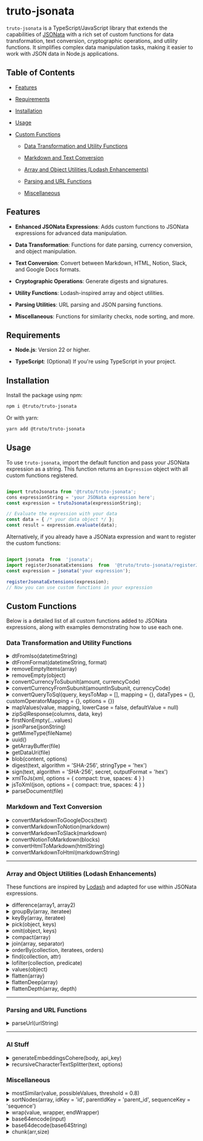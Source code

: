 
# truto-jsonata

`truto-jsonata` is a TypeScript/JavaScript library that extends the capabilities of [JSONata](https://www.npmjs.com/package/jsonata) with a rich set of custom functions for data transformation, text conversion, cryptographic operations, and utility functions. It simplifies complex data manipulation tasks, making it easier to work with JSON data in Node.js applications.
  
## Table of Contents

- [Features](#features)

- [Requirements](#requirements)

- [Installation](#installation)

- [Usage](#usage)

- [Custom Functions](#custom-functions)

  - [Data Transformation and Utility Functions](data-transformation-and-utility-functions)

  - [Markdown and Text Conversion](#markdown-and-text-conversion)

  - [Array and Object Utilities (Lodash Enhancements)](#array-and-object-utilities-lodash-enhancements)

  - [Parsing and URL Functions](#parsing-and-url-functions)

  - [Miscellaneous](#miscellaneous)

## Features

- **Enhanced JSONata Expressions**: Adds custom functions to JSONata expressions for advanced data manipulation.

- **Data Transformation**: Functions for date parsing, currency conversion, and object manipulation.

- **Text Conversion**: Convert between Markdown, HTML, Notion, Slack, and Google Docs formats.

- **Cryptographic Operations**: Generate digests and signatures.

- **Utility Functions**: Lodash-inspired array and object utilities.

- **Parsing Utilities**: URL parsing and JSON parsing functions.

- **Miscellaneous**: Functions for similarity checks, node sorting, and more.

## Requirements

- **Node.js**: Version 22 or higher.

- **TypeScript**: (Optional) If you're using TypeScript in your project.

## Installation

Install the package using npm:

```bash
npm i @truto/truto-jsonata
```

Or with yarn:

```bash
yarn add @truto/truto-jsonata
```

## Usage

To use `truto-jsonata`, import the default function and pass your JSONata expression as a string. This function returns an `Expression` object with all custom functions registered.

```javascript

import trutoJsonata from '@truto/truto-jsonata';
cons expressionString = 'your JSONata expression here';
const expression = trutoJsonata(expressionString);

// Evaluate the expression with your data
const data = { /* your data object */ };
const result = expression.evaluate(data);
```

Alternatively, if you already have a JSONata expression and want to register the custom functions:

```javascript

import jsonata  from  'jsonata';
import registerJsonataExtensions  from  '@truto/truto-jsonata/registerJsonataExtensions';
const expression = jsonata('your expression');

registerJsonataExtensions(expression);
// Now you can use custom functions in your expression
```

## Custom Functions

Below is a detailed list of all custom functions added to JSONata expressions, along with examples demonstrating how to use each one.

### Data Transformation and Utility Functions

<details>
<summary>  dtFromIso(datetimeString)</summary>

Converts an ISO date-time string to a [Luxon DateTime](https://moment.github.io/luxon/api-docs/index.html#datetime) object.

**Example:**

```javascript
import trutoJsonata from '@truto/truto-jsonata'

const expression = trutoJsonata("$dtFromIso('2024-11-05T12:00:00Z')");
expression.evaluate({}).then(result => { console.log(result)});
// Output: DateTime { ts: 2024-11-05T12:00:00.000+00:00, zone: UTC, locale: en-US }
```

</details>

<details>
<summary> dtFromFormat(datetimeString, format)</summary>

Parses a date-time string according to the specified format and returns a [Luxon DateTime](https://moment.github.io/luxon/api-docs/index.html#datetime) object.

**Example:**

```javascript
import trutoJsonata from '@truto/truto-jsonata'

const expression = trutoJsonata("$dtFromFormat('01-11-2022 12:00', 'dd-MM-yyyy HH:mm')");
expression.evaluate({}).then(result => { console.log(result });
// Output: DateTime { ts: 2022-11-01T12:00:00.000+00:00, zone: UTC, locale: en-US }
```

</details>

<details>
<summary> removeEmptyItems(array)</summary>

Filters out empty objects from an array.

**Example:**

```javascript
import trutoJsonata from '@truto/truto-jsonata';

const data = [{}, { a: 1 }, []];
const expression = trutoJsonata("$removeEmptyItems(data)");
expression.evaluate({ data }).then(result => { console.log(result); });
//Output: [ { a: 1 } ]
```

</details>

<details>
<summary> removeEmpty(object)</summary>

Removes all properties with empty values (`null`, `undefined`, empty string, empty array) from an object.

**Example:**

```javascript
import trutoJsonata from '@truto/truto-jsonata';

const data =   ["1", "2", "3", ""];
const blankData = []
let expression = trutoJsonata("$removeEmpty(data)");
expression.evaluate({ data }).then(result => { console.log(result); });

//another example
expression = trutoJsonata("$removeEmpty(blankData)");
expression.evaluate({ blankData }).then(result => { console.log(result); });
/* Output: 
[ "1", "2", "3", "" ]
undefined 
*/
```

</details>

<details>
<summary>convertCurrencyToSubunit(amount, currencyCode)</summary>

Converts a currency amount to its smallest subunit (e.g., dollars to cents).

**Example:**

```javascript
import trutoJsonata from '@truto/truto-jsonata';

const expression = trutoJsonata("$convertCurrencyToSubunit(5.50, 'USD')");
expression.evaluate({}).then(result => { console.log(result); });
// Output: 550
```

</details>

<details>
<summary>convertCurrencyFromSubunit(amountInSubunit, currencyCode)</summary>

Converts an amount in subunits back to the main currency unit.

**Example:**

```javascript
import trutoJsonata from '@truto/truto-jsonata';

const expression = trutoJsonata("$convertCurrencyFromSubunit(550, 'USD')");
expression.evaluate({}).then(result => { console.log(result); });
// Output: 5.50
```

</details>

<details>
<summary>convertQueryToSql(query, keysToMap = [], mapping = {}, dataTypes = {}, customOperatorMapping = {}, options = {})</summary>


Converts a query object into an SQL query string.

**Parameters**:

- **`query`**  
  The query object to be converted into SQL.  

- **`keysToMap`** _(Optional)_  
  A list of keys that should be processed in the SQL conversion.  
- **`mapping`** _(Optional)_  
  An object to map the original keys to SQL-compatible keys.  
- **`dataTypes`** _(Optional)_  
  An object that specifies the data type for each field in the query.  

  Supported Data Types:

  - `string`
  - `double_quote_string`
  - `number`
  - `boolean`
  - `dotnetdate`

- **`customOperatorMapping`** _(Optional)_  
  An object to provide a custom mapping for operators (e.g., replacing `eq` with `=`).  

- **`options`** _(Optional)_  
  An object providing additional options for the conversion.  

   Supported Options:

    - **`useOrForIn`** _(Boolean)_: Use `OR` instead of `IN` for array comparisons.  
      default: `false`
    - **`conjunction`** _(String)_: Logical conjunction for combining conditions (`'AND'` or `'OR'`).  
      default: `'AND'`
    - **`useDoubleQuotes`** _(Boolean)_: Use double quotes for string values.  
      default: `false`
    - **`noSpaceBetweenOperator`** _(Boolean)_: No space between operators and values.  
      default: `false`
    - **`noQuotes`** _(Boolean)_: Do not use quotes around string values.  
      default: `false`
    - **`noQuotesForDate`** _(Boolean)_: No quotes for date values.  
      default: `false`
    - **`groupComparisonInBrackets`** _(Boolean)_: Group comparisons in brackets.  
      default: `false`
    - **`escapeSingleQuotes`** _(Boolean)_: Escape single quotes within string values.  
      default: `false`

  ***Supported Operators***:

  - **`eq`**: Equals (`=`)  
  - **`ne`**: Not Equals (`<>`)  
  - **`gt`**: Greater Than (`>`)  
  - **`gte`**: Greater Than or Equal (`>=`)  
  - **`lt`**: Less Than (`<`)  
  - **`lte`**: Less Than or Equal (`<=`)  
  - **`in`**: In List (`IN`)  
  - **`nin`**: Not In List (`NOT IN`)  
  - **`like`**: Like (`LIKE`)  

**Example:**

```javascript
import trutoJsonata from '@truto/truto-jsonata';

// Example 1: Basic usage with common operators
const data1 = {
  name: { eq: 'John' },
  age: { gte: '30' },
};

const expression1 = trutoJsonata("$convertQueryToSql(data)");
expression1.evaluate({ data: data1 }).then(result => {
  console.log(result);
  // Output: name = 'John' AND age >= 30 
});

// Example 2: Using 'like' operator
const data2 = {
    name: { like: 'John' },
};

const expression2 = trutoJsonata("$convertQueryToSql(data)");
expression2.evaluate({ data: data2 }).then(result => {
  console.log(result);
  // Output: (name = 'John' OR name = 'Jane')
});

// Example 3: Using 'lt' and 'lte' operators
const data3 = {
  price: { lt: 100 },
  discount: { lte: 20 },
};

const expression3 = trutoJsonata("$convertQueryToSql(data)");
expression3.evaluate({ data: data3 }).then(result => {
  console.log(result);
  // Output: price < 100 AND discount <= 20
});

// Example 4: Using 'gt' and 'gte' operators
const data4 = {
  rating: { gt: 4 },
  reviews: { gte: 100 },
};

const expression4 = trutoJsonata("$convertQueryToSql(data)");
expression4.evaluate({ data: data4 }).then(result => {
  console.log(result);
  // Output: rating > 4 AND reviews >= 100
});

// Example 5: Using 'ne' (not equal) operator
const data5 = {
  status: { ne: 'inactive' },
};

const expression5 = trutoJsonata("$convertQueryToSql(data)");
expression5.evaluate({ data: data5 }).then(result => {
  console.log(result);
  // Output: status <> inactive
});

// Example 6: Using 'nin' (not in) operator
const data6 = {
  category: { nin: ['Electronics', 'Furniture'] },
};

const expression6 = trutoJsonata("$convertQueryToSql(data)");
expression6.evaluate({ data: data6 }).then(result => {
  console.log(result);
  // Output: category NOT IN ('Electronics','Furniture')
});

// Example 7: Using 'startswith', 'endswith', and 'contains' operators
const data = {
  title: { in: ['Intro to Programming', 'Intro to JavaScript'] },
  author: { eq: 'Smith' },
};

const expression = trutoJsonata("$convertQueryToSql(data)");
expression.evaluate({ data }).then(result => {
  console.log(result);
  // Output: title IN ('Intro to Programming','Intro to JavaScript') AND author = 'Smith'
});


// Example 8: Using custom operator mapping
const customOperatorMapping = {
  eq: '=',
  ne: '<>',
  lt: '<',
  lte: '<=',
  gt: '>',
  gte: '>=',
  in: 'IN',
  nin: 'NOT IN',
  startswith: 'LIKE',
  endswith: 'LIKE',
  contains: 'LIKE',
};

const data8 = {
  status: { ne: 'inactive' },
};

const expression8 = trutoJsonata("$convertQueryToSql(data, [], {}, {}, customOperatorMapping)");
expression8.evaluate({ data: data8, customOperatorMapping }).then(result => {
  console.log(result);
  // Output: status <> 'inactive'
});

// Example 9: Using data types
const dataTypes = {
  created_at: 'string',
};

const data9 = {
  created_at: { eq: '2021-01-01' },
};

const expression9 = trutoJsonata("$convertQueryToSql(data, [], {}, {}, dataTypes)");
expression9.evaluate({ data: data9, dataTypes }).then(result => {
  console.log(result);
  // Output: created_at = '2021-01-01'
});

// Example 10: Using mapping for keys
const mapping = {
  firstName: 'first_name',
  lastName: 'last_name',
};

const data10 = {
  firstName: { eq: 'John' },
  lastName: { eq: 'Doe' },
};

const expression10 = trutoJsonata("$convertQueryToSql(data, [], mapping, {}, {}, {})");
expression10.evaluate({ data: data10, mapping }).then(result => {
  console.log(result);
  // Output: first_name = 'John' AND last_name = 'Doe'
});

// Example 11: Using options (e.g., conjunction, groupComparisonInBrackets)
const options = {
  conjunction: 'OR',
  groupComparisonInBrackets: true,
};

const data11 = {
  name: { eq: 'Alice' },
  city: { eq: 'Wonderland' },
};

const expression11 = trutoJsonata("$convertQueryToSql(data, [], {}, {}, {}, options)");
expression11.evaluate({ data: data11, options }).then(result => {
  console.log(result);
  // Output: (name = 'Alice' OR city = 'Wonderland')
});

// Example 12: Using 'useOrForIn' option
const options12 = {
  useOrForIn: true,
};

const data12 = {
  id: { in: [1, 2, 3] },
};

const expression12 = trutoJsonata("$convertQueryToSql(data, [], {}, {}, {}, options)");
expression12.evaluate({ data: data12, options: options12 }).then(result => {
  console.log(result);
  // Output: (id = 1 OR id = 2 OR id = 3)
});

// Example 13: Handling 'noQuotes' and 'useDoubleQuotes' options
const options13 = {
  noQuotes: true,
  useDoubleQuotes: true,
};

const data13 = {
  category: { eq: 'Books' },
};

const expression13 = trutoJsonata("$convertQueryToSql(data, [], {}, {}, {}, options)");
expression13.evaluate({ data: data13, options: options13 }).then(result => {
  console.log(result);
  // Output: category = Books
});

// Example 14: Escaping single quotes in values
const options14 = {
  escapeSingleQuotes: true,
};

const data14 = {
  name: { eq: "O'Reilly" },
};

const expression14 = trutoJsonata("$convertQueryToSql(data, [], {}, {}, {}, options)");
expression14.evaluate({ data: data14, options: options14 }).then(result => {
  console.log(result);
  // Output: name = 'O''Reilly'
});

// Example 15: Using 'noSpaceBetweenOperator' option
const options15 = {
    noSpaceBetweenOperator: true,
  };
  
  const data15 = {
    price: { gt: '100' },
  };
  
  const expression15 = trutoJsonata("$convertQueryToSql(data, [], {}, {}, {}, options)");
  expression15.evaluate({ data: data15, options: options15 }).then(result => {
    console.log(result);
    // Output: price>100
  });
  
  // Example 16: Using 'groupComparisonInBrackets' with 'AND' conjunction
  const options16 = {
    groupComparisonInBrackets: true,
    conjunction: 'AND'
  };
  
  const data16 = {
    category: { eq: 'Books' },
    availability: { eq: 'In Stock' },
  };
  
  const expression16 = trutoJsonata("$convertQueryToSql(data, [], {}, {}, {}, options)");
  expression16.evaluate({ data: data16, options: options16 }).then(result => {
    console.log(result);
    // Output: (category = 'Books' AND availability = 'In Stock')
  });
  
  // Example 17: Using 'noQuotesForDate' with a date value
  const options17 = {
    noQuotesForDate: true,
  };
  
  const data17 = {
    created_at: { eq: '2021-12-31' },
  };
  
  const dataTypes17 = {
    created_at: 'date|yyyy-MM-dd'
  };
  
  const expression17 = trutoJsonata("$convertQueryToSql(data, [], {}, dataTypes, {}, options)");
  expression17.evaluate({ data: data17, dataTypes: dataTypes17, options: options17 }).then(result => {
    console.log(result);
    // Output: created_at = 2021-12-31
  });
  
  // Example 18: Using 'useDoubleQuotes' and 'groupComparisonInBrackets' options
  const options18 = {
    useDoubleQuotes: true,
    groupComparisonInBrackets: true,
  };
  
  const data18 = {
    product: { eq: 'Laptop' },
    brand: { eq: 'Dell' },
  };
  
  const expression18 = trutoJsonata("$convertQueryToSql(data, [], {}, {}, {}, options)");
  expression18.evaluate({ data: data18, options: options18 }).then(result => {
    console.log(result);
    // Output: (product = "Laptop" AND brand = "Dell")
  });
  
  // Example 19: Using a custom conjunction ('NOR')
  const options19 = {
    conjunction: 'NOR',
  };
  
  const data19 = {
    available: { eq: 'No' },
    sold: { eq: 'Yes' },
  };
  
  const expression19 = trutoJsonata("$convertQueryToSql(data, [], {}, {}, {}, options)");
  expression19.evaluate({ data: data19, options: options19 }).then(result => {
    console.log(result);
    // Output: available = 'No' NOR sold = 'Yes'
  });
  
  // Example 20: Using 'dotnetdate' data type with 'groupComparisonInBrackets'
  const data20 = {
    modified_at: { eq: '2023-01-01T00:00:00Z' },
  };
  
  const dataTypes20 = {
    modified_at: 'dotnetdate'
  };
  
  const options20 = {
    groupComparisonInBrackets: true,
  };
  
  const expression20 = trutoJsonata("$convertQueryToSql(data, [], {}, dataTypes, {}, options)");
  expression20.evaluate({ data: data20, dataTypes: dataTypes20, options: options20 }).then(result => {
    console.log(result);
    // Output: (modified_at = DateTime(2023,01,01))
  });
  
  // Example 21: Using 'noQuotes' option for numeric comparison
  const options21 = {
    noQuotes: true,
  };
  
  const data21 = {
    rating: { gt: '4.5' },
  };
  
  const expression21 = trutoJsonata("$convertQueryToSql(data, [], {}, {}, {}, options)");
  expression21.evaluate({ data: data21, options: options21 }).then(result => {
    console.log(result);
    // Output: rating > 4.5
  });
  
  // Example 22: Combining 'useOrForIn' with custom conjunction
  const options22 = {
    useOrForIn: true,
    conjunction: 'OR',
  };
  
  const data22 = {
    productId: { in: [101, 102, 103] },
  };
  
  const expression22 = trutoJsonata("$convertQueryToSql(data, [], {}, {}, {}, options)");
  expression22.evaluate({ data: data22, options: options22 }).then(result => {
    console.log(result);
    // Output: (productId = 101 OR productId = 102 OR productId = 103)
  });
  
  // Example 23: Using 'escapeSingleQuotes' with a string that contains a single quote
  const options23 = {
    escapeSingleQuotes: true,
  };
  
  const data23 = {
    publisher: { eq: "McGraw-Hill's" },
  };
  
  const expression23 = trutoJsonata("$convertQueryToSql(data, [], {}, {}, {}, options)");
  expression23.evaluate({ data: data23, options: options23 }).then(result => {
    console.log(result);
    // Output: publisher = 'McGraw-Hill\'s'
  });
  
  // Example 24: 'noSpaceBetweenOperator' with 'gt' operator
  const options24 = {
    noSpaceBetweenOperator: true,
  };
  
  const data24 = {
    inventory: { gt: '50' },
  };
  
  const expression25 = trutoJsonata("$convertQueryToSql(data, [], {}, {}, {}, options)");
  expression25.evaluate({ data: data24, options: options24 }).then(result => {
    console.log(result);
    // Output: inventory>50
  });
  
  // Example 25: Using 'noQuotesForDate' and escaping single quotes in the same data
  const options25 = {
    noQuotesForDate: true,
    escapeSingleQuotes: true,
  };
  
  const data25 = {
    releaseDate: { eq: '2023-03-15' },
    author: { eq: "J.K. O'Rourke" },
  };
  
  const dataTypes25 = {
    releaseDate: 'date|yyyy-MM-dd'
  };
  
  const expression25 = trutoJsonata("$convertQueryToSql(data, [], {}, dataTypes, {}, options)");
  expression25.evaluate({ data: data25, dataTypes: dataTypes25, options: options25 }).then(result => {
    console.log(result);
    // Output: releaseDate = 2023-03-15 AND author = 'J.K. O\'Rourke'
  });
```

</details>

<details>
<summary>mapValues(value, mapping, lowerCase = false, defaultValue = null)</summary>

Transforms a value (object, array, string, or number) based on a provided mapping. The function applies mappings recursively and can handle case insensitivity or default values if the mapping doesn’t exist.

**Example:**

```javascript
import trutoJsonata from '@truto/truto-jsonata';

// Example 1: Basic mapping with default options
const roleKey = "1";
const roleMapping = {
  "1": "owner",
  "2": "admin",
  "3": "member",
  "4": "guest"
};

// Create a JSONata expression using the $mapValues function
const roleExpression = trutoJsonata("$mapValues(roleKey, roleMapping)");

roleExpression.evaluate({ roleKey, roleMapping }).then(result => {
  console.log(result); // Output: "owner"
});

// Example 2: Using defaultValue
const roleKey2 = null;

// Create a JSONata expression with defaultValue set to 'Unknown'
const roleExpression2 = trutoJsonata("$mapValues(roleKey2, roleMapping, false, 'Unknown')");

roleExpression2.evaluate({ roleKey: roleKey2, roleMapping }).then(result => {
  console.log(result); // Output: "Unknown"
});

// Example 3: Case-insensitive mapping (lowerCase = false)
const caseInsensitiveKey = "admin";
const caseInsensitiveMapping = {
  "OWNER": "Owner",
  "ADMIN": "Administrator",
  "GUEST": "Guest"
};

// lowerCase set to false (default)
const caseInsensitiveExpression = trutoJsonata("$mapValues(caseInsensitiveKey, caseInsensitiveMapping, false)");

caseInsensitiveExpression.evaluate({ caseInsensitiveKey, caseInsensitiveMapping }).then(result => {
  console.log(result); 
  // Output: "Administrator"
  // Keys are coverted to lowerCase and matched here
});

// Example 4: Array input
const roleKeysArray = ["1", "3", "5"];

// Create a JSONata expression to map an array of role keys
const roleExpression3 = trutoJsonata("$mapValues(roleKeysArray, roleMapping)");

roleExpression3.evaluate({ roleKeysArray, roleMapping }).then(result => {
  console.log(result); // Output: ["owner", "member", "5"]
});

// Example 5: Object input with nested keys (refer roleMapping above)
const userRoles = {
  user1: "1",
  user2: "2",
  user3: "5"
};

// Create a JSONata expression to map values within an object
const roleExpression4 = trutoJsonata("$mapValues(userRoles, roleMapping)");

roleExpression4.evaluate({ userRoles, roleMapping }).then(result => {
  console.log(result); // Output: { user1: "owner", user2: "admin", user3: "5" }
});

// Example 6: Using mapValues on mixed type arrays
const mixedArray = ["1", "Admin", 500, null, undefined];

const mappingForMixedArray = {
  "1": "Owner",
  "Admin": "Administrator",
  "500": "Server Error"
};

const mixedArrayExpression = trutoJsonata("$mapValues(mixedArray, mappingForMixedArray)");

mixedArrayExpression.evaluate({ mixedArray, mappingForMixedArray }).then(result => {
  console.log(result); // Output: ["Owner", "Administrator", "Server Error", null, undefined]
});

```

</details>

<details>
<summary>zipSqlResponse(columns, data, key)</summary>

Converts an SQL response (typically with column metadata and row data) into an array of objects, where each object represents a row with column names as keys.

**Example:**

```javascript
import trutoJsonata from '@truto/truto-jsonata';

const columns = [
  { name: 'id' },
  { name: 'name' },
  { name: 'age' }
];
const data = [
  [1, 'Alice', 30],
  [2, 'Bob', 25],
  [3, 'Charlie', 35]
];
const key = 'name';
const expression = trutoJsonata("$zipSqlResponse(columns, data, key)");
expression.evaluate({ columns, data, key }).then(result => { console.log(result); });
/*
Output:
[
  { id: 1, name: 'Alice', age: 30 },
  { id: 2, name: 'Bob', age: 25 },
  { id: 3, name: 'Charlie', age: 35 }
]
*/
```

</details>

<details>
<summary> firstNonEmpty(...values)</summary>

Returns the first argument that is not `null` or `undefined.

**Example:**

```javascript
import trutoJsonata from '@truto/truto-jsonata';

const expression = trutoJsonata("$firstNonEmpty( null, ['3'], undefined)");
expression.evaluate({}).then(result => { console.log(result); });
// Output: [ "3" ]
```

</details>

<details>
<summary> jsonParse(jsonString)</summary>

Parses a JSON string into an object.

**Example:**

```javascript
import trutoJsonata from '@truto/truto-jsonata';

const expression = trutoJsonata("$jsonParse('{\"name\":\"Alice\"}')");
expression.evaluate({}).then(result => { console.log(result); });
// Output: { name: 'Alice' }
```

</details>

<details>
<summary> getMimeType(fileName)</summary>

Returns the MIME type based on the file extension.

**Example:**

```javascript
import trutoJsonata from '@truto/truto-jsonata';

const expression = trutoJsonata("$getMimeType('html')");
expression.evaluate({}).then(result => { console.log(result); });
// Output: 'text/html'
```

</details>

<details>
<summary>uuid()</summary>

Generates a new UUID (version 4).

**Example:**

```javascript
import trutoJsonata from '@truto/truto-jsonata';

const expression = trutoJsonata("$uuid()");
expression.evaluate({ }).then(result => { console.log(result); });
// Output: A UUID string
```

</details>

<details>
<summary>getArrayBuffer(file)</summary>

Converts a `Blob` file to an `ArrayBuffer`. If no file is provided, the function returns `undefined`.

**Example:**

```javascript
import trutoJsonata from '@truto/truto-jsonata';

const file = new Blob(['Hello, World!'], { type: 'text/plain' });
const expression = trutoJsonata("$getArrayBuffer(file)");
expression.evaluate({ file}).then(result => { console.log(result); });
// Output: ArrayBuffer(13) [ 72, 101, 108, 108, 111, 44, 32, 87, 111, 114, 108, 100, 33 ]
```

</details>

<details>
<summary>getDataUri(file)</summary>

Converts a `Blob` or `Buffer` or `Readable Stream` to a data URI.

**Example:**

```javascript
import trutoJsonata from '@truto/truto-jsonata';
const file = new Blob(['Hello, World!'], { type: 'text/plain' });
const expression = trutoJsonata("getDataUri(file)");
expression.evaluate({ file}).then(result => { console.log(result); });
// Output: 'data:text/plain;base64,SGVsbG8sIFdvcmxkIQ=='
```

</details>

<details>
<summary>blob(content, options)</summary>

Creates a `Blob` object from content with the specified MIME type.

**Example:**

```javascript
import trutoJsonata from '@truto/truto-jsonata';

const content = ['Hello, World!'];
const options = { type: 'text/plain' };
const expression = trutoJsonata("$blob(content, options)");
console.log(expression.evaluate({ content, options }));
/* Output: 
Blob (13 bytes) {
  type: "text/plain;charset=utf-8"
}
*/
```

</details>

<details>
<summary>digest(text, algorithm = 'SHA-256', stringType = 'hex')</summary>

Generates a cryptographic hash of the input text using a specified hashing algorithm and output format.

**Example:**

```javascript
import trutoJsonata from '@truto/truto-jsonata';

// Example 1: Default Usage (SHA-256, Hex Output)
const text1 = 'Hello, World!';
const algorithm1 = 'SHA-256';
const stringType1 = 'hex';

const expression1 = trutoJsonata("$digest(text, algorithm, stringType)");
expression1.evaluate({ text: text1, algorithm: algorithm1, stringType: stringType1 }).then(result => {
  console.log(result);
  // Output: "a591a6d40bf420404a011733cfb7b190d62c65bf0bcda32b53ee6b9c6fbc9c39"
});

// Example 2: SHA-512 Algorithm, Hex Output
const text2 = 'The quick brown fox jumps over the lazy dog';
const algorithm2 = 'SHA-512';
const stringType2 = 'hex';

const expression2 = trutoJsonata("$digest(text, algorithm, stringType)");
expression2.evaluate({ text: text2, algorithm: algorithm2, stringType: stringType2 }).then(result => {
  console.log(result);
  // Output: "07e547d9586f6a73f73fbac0435ed76951218fb7d0c8d788a309d785436bbb64..."
});

// Example 3: SHA-256 Algorithm, Base64 Output
const text3 = 'Data security is key';
const algorithm3 = 'SHA-256';
const stringType3 = 'base64';

const expression3 = trutoJsonata("$digest(text, algorithm, stringType)");
expression3.evaluate({ text: text3, algorithm: algorithm3, stringType: stringType3 }).then(result => {
  console.log(result);
  // Output: "Xh3mV+fAAG7ScGPjo4PElmR3obnFzGrxnbwGpEE4lI4="

});

```

</details>

<details>
<summary>sign(text, algorithm = 'SHA-256', secret, outputFormat = 'hex')</summary>

Generates a cryptographic HMAC signature of the input text using a specified hash algorithm and secret key.

**Example:**

```javascript
import trutoJsonata from '@truto/truto-jsonata';

// Example 1: Default Configuration (SHA-256, Hex Output)
const text1 = 'Hello, World!';
const algorithm1 = 'SHA-256';
const secret1 = 'mySecretKey';
const outputFormat1 = 'hex';

const expression1 = trutoJsonata("$sign(text, algorithm, secret, outputFormat)");
expression1.evaluate({ text: text1, algorithm: algorithm1, secret: secret1, outputFormat: outputFormat1 }).then(result => {
  console.log(result);
  // Output: "7a60d197fc6a4e91ab6f09f17d74e5a62d3a57ef6c4dc028ef2b8f38a328d2b9"
});

// Example 2: SHA-512 Algorithm, Hex Output
const text2 = 'The quick brown fox jumps over the lazy dog';
const algorithm2 = 'SHA-512';
const secret2 = 'anotherSecretKey';
const outputFormat2 = 'hex';

const expression2 = trutoJsonata("$sign(text, algorithm, secret, outputFormat)");
expression2.evaluate({ text: text2, algorithm: algorithm2, secret: secret2, outputFormat: outputFormat2 }).then(result => {
  console.log(result);  
  /*
  Output:"b9b229b20c8c1088f0d89e2324a8c8cc8e5fd1ec80d1783b00320df3e7a9b660f2d86b2f06089ee1a6b5ef35ee0d4d38de836fe4b46e4f35c9eea66c92ab3c0f"
  */
});
```

</details>

<details>
<summary>xmlToJs(xml, options = { compact: true, spaces: 4 } )</summary>

Converts an XML string into a JavaScript object.

**Example:**

```javascript
import trutoJsonata from '@truto/truto-jsonata';

// Example 1: Default Configuration (Compact Format, Indentation = 4 Spaces)
const xmlData1 = `
  <note>
    <to>User</to>
    <message>Hello, World!</message>
  </note>
`;
const expression1 = trutoJsonata("$xmlToJs(xmlData)");
expression1.evaluate({ xmlData: xmlData1 }).then(result => {
  console.log(result);
  /*
  Output:
  {
    note: {
      to: {
        _text: "User"
      },
      message: {
        _text: "Hello, World!"
      }
    }
  }
  */
});

// Example 2: Non-Compact Format with no spaces specified
const xmlData2 = `
  <library>
    <book>
      <title>1984</title>
      <author>George Orwell</author>
    </book>
    <book>
      <title>Brave New World</title>
      <author>Aldous Huxley</author>
    </book>
  </library>
`;

const options2 = { compact: false };
const expression2 = trutoJsonata("$xmlToJs(xmlData, options)");
expression2.evaluate({ xmlData: xmlData2, options: options2 }).then(result => {
  console.log(result);
  /*
  Output:
  {
    elements: [
      {
        type: "element",
        name: "library",
        elements: [
          {
            type: "element",
            name: "book",
            elements: [
              { type: "element", name: "title", elements: [{ type: "text", text: "1984" }] },
              { type: "element", name: "author", elements: [{ type: "text", text: "George Orwell" }] }
            ]
          },
          {
            type: "element",
            name: "book",
            elements: [
              { type: "element", name: "title", elements: [{ type: "text", text: "Brave New World" }] },
              { type: "element", name: "author", elements: [{ type: "text", text: "Aldous Huxley" }] }
            ]
          }
        ]
      }
    ]
  }
  */
});

// Example 3: Compact Format with Custom Indentation (spaces = 2)
const xmlData3 = `
  <users>
    <user>
      <name>Alice</name>
      <age>30</age>
    </user>
    <user>
      <name>Bob</name>
      <age>25</age>
    </user>
  </users>
`;

const options3 = { compact: true, spaces: 2 };
const expression3 = trutoJsonata("$xmlToJs(xmlData, options)");
expression3.evaluate({ xmlData: xmlData3, options: options3 }).then(result => {
  console.log(result);
  /*
  Output:
  {
    users: {
      user: [
        {
          name: {
            _text: "Alice"
          },
          age: {
            _text: "30"
          }
        },
        {
          name: {
            _text: "Bob"
          },
          age: {
            _text: "25"
          }
        }
      ]
    }
  }
  */
});
```

</details>

<details>
<summary>jsToXml(json, options = { compact: true, spaces: 4 } )</summary>

Converts a JavaScript object into an XML string.

**Example:**

```javascript
import trutoJsonata from '@truto/truto-jsonata';

// Example 1: Default Configuration (Compact Format, Indentation = 4 Spaces)
const jsonData1 = {
  note: {
    to: { _text: "User" },
    message: { _text: "Hello, World!" }
  }
};

const expression1 = trutoJsonata("$jsToXml(jsonData)");
expression1.evaluate({ jsonData: jsonData1 }).then(result => {
  console.log(result);
  /*
  Output:
  <note>
      <to>User</to>
      <message>Hello, World!</message>
  </note>
  */
});

// Example 2: Non-Compact with no spaces specified
const jsonData2 = {
  elements: [
    {
      type: "element",
      name: "library",
      elements: [
        {
          type: "element",
          name: "book",
          elements: [
            { type: "element", name: "title", elements: [{ type: "text", text: "1984" }] },
            { type: "element", name: "author", elements: [{ type: "text", text: "George Orwell" }] }
          ]
        },
        {
          type: "element",
          name: "book",
          elements: [
            { type: "element", name: "title", elements: [{ type: "text", text: "Brave New World" }] },
            { type: "element", name: "author", elements: [{ type: "text", text: "Aldous Huxley" }] }
          ]
        }
      ]
    }
  ]
};

const options2 = { compact: false };
const expression2 = trutoJsonata("$jsToXml(jsonData, options)");
expression2.evaluate({ jsonData: jsonData2, options: options2 }).then(result => {
  console.log(result);
  /*
  Output:
  <library><book><title>1984</title><author>George Orwell</author></book><book><title>Brave New World</title><author>Aldous Huxley</author></book></library>
  */
});

// Example 3: Non-Compact with Custom Indentation (4 Spaces)
const jsonData3 = {
  elements: [
    {
      type: "element",
      name: "catalog",
      elements: [
        {
          type: "element",
          name: "product",
          elements: [
            { type: "element", name: "name", elements: [{ type: "text", text: "Laptop" }] },
            { type: "element", name: "price", elements: [{ type: "text", text: "$1200" }] }
          ]
        },
        {
          type: "element",
          name: "product",
          elements: [
            { type: "element", name: "name", elements: [{ type: "text", text: "Smartphone" }] },
            { type: "element", name: "price", elements: [{ type: "text", text: "$800" }] }
          ]
        }
      ]
    }
  ]
};

const options3 = { compact: false, spaces: 4 };
const expression3 = trutoJsonata("$jsToXml(jsonData, options)");
expression3.evaluate({ jsonData: jsonData3, options: options3 }).then(result => {
  console.log(result);
  /*
  Output:
  <catalog>
      <product>
          <name>Laptop</name>
          <price>$1200</price>
      </product>
      <product>
          <name>Smartphone</name>
          <price>$800</price>
      </product>
  </catalog>
  */
});
```

</details>

<details>
<summary>parseDocument(file)</summary>

Parses a document file (e.g., PDF, DOCX) and extracts text content.

**Example:**

```javascript
import trutoJsonata from '@truto/truto-jsonata';
const file = new Blob(['Hello, World!'], { type: 'application/pdf' });
const buffer = await file.arrayBuffer();
const expression = trutoJsonata("$parseDocument(buffer)");
expression.evaluate({ file}).then(result => { console.log(result); });
// Output: 'Hello, World!'

````

</details>

### Markdown and Text Conversion

<details>
<summary>convertMarkdownToGoogleDocs(text)</summary>

Converts Markdown text into a Google Docs API-compatible request format for applying text styles and content. For more details on the Google Docs API request format, refer to the [Google Docs API documentation](https://developers.google.com/docs/api/reference/rest/v1/documents/request).

**Example:**

```javascript
import trutoJsonata from '@truto/truto-jsonata';

const markdownText = `
# Hello, World!
This is a *bold* statement.
`;

// Use convertMarkdownToGoogleDocs to convert Markdown to Google Docs format
const expression = trutoJsonata("$convertMarkdownToGoogleDocs(markdownText)");
expression.evaluate({ markdownText}).then(result => { console.log(result); });

//Output :
/*
{
  requests: [
    {
      insertText: [Object ...],
    }, {
      insertText: [Object ...],
    }, {
      insertText: [Object ...],
    }, {
      insertText: [Object ...],
    }, {
      insertText: [Object ...],
    }, {
      insertText: [Object ...],
    }, {
      updateParagraphStyle: [Object ...],
    }, {
      updateTextStyle: [Object ...],
    }
  ],
}
*/
```

</details>

<details>
<summary>convertMarkdownToNotion(markdown)</summary>

Converts Markdown text into a format compatible with Notion. For more details on the Notion API block format, refer to the [Notion Blocks Documentation](https://developers.notion.com/reference/block).

**Example:**

```javascript
import trutoJsonata from '@truto/truto-jsonata';

// Define Markdown text to convert
const markdownText = `
# Hello, Notion!
This is some **bold** text.
`;

// Use convertMarkdownToNotion to transform Markdown into Notion block format
const expression = trutoJsonata("$convertMarkdownToNotion(markdownText)");
expression.evaluate({ markdownText}).then(result => { console.log(result); });
/*
Output:
{
  children: [
    {
      type: "paragraph",
      paragraph: [Object ...],
    }, {
      type: "heading_1",
      heading_1: [Object ...],
    }, {
      type: "paragraph",
      paragraph: [Object ...],
    }
  ],
}
*/
```

</details>

<details>
<summary>convertMarkdownToSlack(markdown)</summary>

Converts Markdown text into a format compatible with Slack messages.

**Example:**

```javascript
import trutoJsonata from '@truto/truto-jsonata';

// Define Markdown text to convert
const markdownText = `
# Hello, Slack!
This is a message with *italic* and **bold** text.
`;

// Use convertMarkdownToSlack to transform Markdown into Slack format
const expression = trutoJsonata("$convertMarkdownToSlack(markdownText)");
expression.evaluate({ markdownText}).then(result => { console.log(result); });

/*
Output:
[
  {
    type: "section",
    text: {
      type: "mrkdwn",
      text: "\n",
    },
  }, {
    type: "header",
    text: {
      type: "plain_text",
      text: "Hello, Slack!",
      emoji: true,
    },
  }, {
    type: "section",
    text: {
      type: "mrkdwn",
      text: "This is a message with *italic* and *bold* text.",
    },
  }
]
*/
```

</details>

<details>
<summary>convertNotionToMarkdown(blocks)</summary>

Transforms a list of Notion blocks into a Markdown-formatted string, preserving content structure, lists, and hierarchical relationships.

**Example:**

```javascript
import trutoJsonata from '@truto/truto-jsonata';

// Define Notion blocks structure to convert
const notionBlocks = [
  { type: 'heading_1', text: { content: 'Introduction' } },
  { type: 'paragraph', text: { content: 'This is a paragraph.' } },
  {
    type: 'bulleted_list_item',
    text: { content: 'List item 1' },
    children: [
      { type: 'bulleted_list_item', text: { content: 'Nested item 1' } }
    ]
  },
  { type: 'bulleted_list_item', text: { content: 'List item 2' } }
];
const expression = trutoJsonata("$convertNotionToMarkdown(notionBlocks)");
expression.evaluate({ notionBlocks}).then(result => { console.log(result); });

/*
Output:
# Introduction

This is a paragraph.

- List item 1
  - Nested item 1
- List item 2
*/
```

</details>

<details>
<summary>convertHtmlToMarkdown(htmlString)</summary>

Converts HTML content to Markdown format.

**Example:**

```javascript
import trutoJsonata from '@truto/truto-jsonata';

// Define an HTML string to convert
const htmlContent = `
  <h1>Welcome to Markdown</h1>
  <p>This is a <strong>bold</strong> statement.</p>
  <ul>
    <li>Item 1</li>
    <li>Item 2</li>
  </ul>
`;

// Use convertHtmlToMarkdown to transform HTML into Markdown
const expression = trutoJsonata("$convertHtmlToMarkdown(htmlContent)");
expression.evaluate({ htmlContent }).then(result => { console.log(result); });

/*
Output:

Welcome to Markdown
===================

This is a **bold** statement.

*   Item 1
*   Item 2

*/
```

</details>

<details>
<summary>convertMarkdownToHtml(markdownString)</summary>

Converts Markdown content to HTML format.

**Example:**

```javascript
import trutoJsonata from '@truto/truto-jsonata';

// Define an Markdown string to convert
const markdownContent = `
  # Welcome to Markdown
  This is a **bold** statement.
  - Item 1
  - Item 2
`;

// Use convertMarkdownToHtml to transform Markdown into HTML
const expression = trutoJsonata("$convertMarkdownToHtml(markdownContent)");
expression.evaluate({ markdownContent }).then(result => { console.log(result); });

/*
Output:

<h1>Welcome to Markdown</h1>
<p>This is a <strong>bold</strong> statement.</p>
<ul>
  <li>Item 1</li>
  <li>Item 2</li>
</ul>

*/
```

</details>

---  

### Array and Object Utilities (Lodash Enhancements)

These functions are inspired by [Lodash](https://lodash.com/) and adapted for use within JSONata expressions.

<details>
<summary>difference(array1, array2)</summary>

Returns an array of elements from `array1` not in `array2`

**Example:**

```javascript
import trutoJsonata from '@truto/truto-jsonata';

const dataArray = [1, 2, 3]
const differentArray = [2, 3]
const expression = trutoJsonata("$difference(dataArray,differentArray)");
expression.evaluate({}).then(result => { console.log(result); });
// Output: [1]
```

</details>

<details>
<summary>groupBy(array, iteratee)</summary>

Groups the elements of an array based on the given iteratee (key).

**Example:**

```javascript
import trutoJsonata from '@truto/truto-jsonata';

const data = [
  { type: 'fruit', name: 'apple' },
  { type: 'vegetable', name: 'carrot' },
  { type: 'fruit', name: 'banana' }
];
const expression = trutoJsonata("$groupBy(data, 'type')");
expression.evaluate({ data }).then(result => { console.log(result); });
/*
Output:
{
  fruit: [
    {
      type: "fruit",
      name: "apple",
    }, {
      type: "fruit",
      name: "banana",
    }
  ],
  vegetable: [
    {
      type: "vegetable",
      name: "carrot",
    }
  ],
}
*/
```

</details>

<details>
<summary>keyBy(array, iteratee)</summary>

Creates an object composed of keys generated from the results of running each element of `array` through `iteratee`

**Example:**

```javascript
import trutoJsonata from '@truto/truto-jsonata';

const data = [
  { id: 'a', value: 1 },
  { id: 'b', value: 2 }
];
const expression = trutoJsonata("$keyBy(data, 'id')");

expression.evaluate({ data }).then(result => { console.log(result); });
// Output: { a: { id: 'a', value: 1 }, b: { id: 'b', value: 2 } }
```

</details>

<details>
<summary>pick(object, keys)</summary>

Creates an object composed of the selected `keys`

**Example:**

```javascript
import trutoJsonata from '@truto/truto-jsonata';

const data = { name: 'Alice', age: 30, email: 'alice@example.com' };
const expression = trutoJsonata("$pick(data, ['name', 'email'])");
expression.evaluate({ data }).then(result => { console.log(result); });
// Output: { name: 'Alice', email: 'alice@example.com' }
```

</details>

<details>
<summary>omit(object, keys)</summary>

Creates an object without the specified `keys`

**Example:**

```javascript
import trutoJsonata from '@truto/truto-jsonata';

const data = { name: 'Alice', age: 30, email: 'alice@example.com' };
const expression = trutoJsonata("$omit(data, ['age'])");
expression.evaluate({ data }).then(result => { console.log(result); });
// Output: { name: 'Alice', email: 'alice@example.com' }
```

</details>

<details>
<summary>compact(array)</summary>

Creates an array with all falsey values removed.

**Example:**

```javascript
import trutoJsonata from '@truto/truto-jsonata';

const data = [0, 1, false, 2, '', 3];
const expression = trutoJsonata("$compact(data)");
expression.evaluate({ data }).then(result => { console.log(result); });
// Output: [1, 2, 3]
```

</details>

<details>
<summary>join(array, separator)</summary>

Joins the elements of an array into a string, separated by `separator`

**Example:**

```javascript
import trutoJsonata from '@truto/truto-jsonata';

const data = ['apple', 'banana', 'cherry'];
const expression = trutoJsonata("$join(data, '; ')");
expression.evaluate({ data }).then(result => { console.log(result); });
// Output: 'apple; banana; cherry'
```

</details>

<details>
<summary>orderBy(collection, iteratees, orders)</summary>

Sorts the collection based on `iteratees` and `orders`

**Example:**

```javascript

import trutoJsonata from '@truto/truto-jsonata';

const data = [
  { name: 'Alice', age: 30 },
  { name: 'Bob', age: 25 }
];
const expression = trutoJsonata("$orderBy(data, ['age'], ['desc'])");
expression.evaluate({ data }).then(result => { console.log(result); });
/* Output: 
[
  {
    name: "Alice",
    age: 30,
  }, {
    name: "Bob",
    age: 25,
  }
]
*/
```

</details>

<details>
<summary>find(collection, attr)</summary>

Returns a new array containing only the elements that satisfy the attr condition
(i.e. non-falsy values for attr)
**Example:**

```javascript
import trutoJsonata from '@truto/truto-jsonata';

const data = [
  {active : false},
  {active: "" },
  {active: true },
];
const otherData = [{ name: 'John' }]
const expression = trutoJsonata("$find(data, 'active')");
const otherExpression =  trutoJsonata("$find(otherData, 'name')");
expression.evaluate({ data }).then(result => { console.log(result); });
otherExpression.evaluate({ otherData }).then(result => { console.log(result); });
/* Output: 
{
  active: true,
}
{
  name: "John",
}
*/
```

</details>

<details>
<summary>lofilter(collection, predicate)</summary>

Filters the collection based on the `predicate`

**Example:**

```javascript
import trutoJsonata from '@truto/truto-jsonata';

const data = [
  {active : false},
  {active: "" },
  {active: true },
];
const otherData = [{ name: 'John' }]
const expression = trutoJsonata("$lofilter(data, 'active')");
const otherExpression =  trutoJsonata("$lofilter(otherData, 'name')");
expression.evaluate({ data }).then(result => { console.log(result); });
otherExpression.evaluate({ otherData }).then(result => { console.log(result); });
/*
Output:
[
  {
    active: true,
  }
]
[
  {
    name: "John",
  }
]
*/
```

</details>

<details>
<summary>values(object)</summary>

Returns an array of the object's own enumerable property values.

**Example:**

```javascript
import trutoJsonata from '@truto/truto-jsonata';

const data = { a: 1, b: 2, c: 3 };
const expression = trutoJsonata("$values(data)");
expression.evaluate({ data }).then(result => { console.log(result); });
// Output: [1, 2, 3]
```

</details>

<details>
<summary>flatten(array)</summary>

Flattens an array a single level deep.

**Example:**

```javascript
import trutoJsonata from '@truto/truto-jsonata';

const expression = trutoJsonata("$flatten([1, [2, [3]]])");
expression.evaluate({}).then(result => { console.log(result); });
// Output: [1, 2, [3]]
```

</details>

<details>
<summary>flattenDeep(array)</summary>

Recursively flattens an array, flattening all nested arrays into a single array.

**Example:**

```javascript
import trutoJsonata from '@truto/truto-jsonata';

const expression = trutoJsonata("$flattenDeep([1, [2, [3, [4, [5]]]])");
expression.evaluate({}).then(result => { console.log(result); });
// Output: [1, 2, 3, 4, 5]
```

</details>

<details>
<summary>flattenDepth(array, depth)</summary>

Flattens an array up to the specified depth.

**Example:**

```javascript
import trutoJsonata from '@truto/truto-jsonata';

const expression = trutoJsonata("$flattenDepth([1, [2, [3, [4, [5]]]]], 2)");
expression.evaluate({}).then(result => { console.log(result); });
// Output: [1, 2, 3, [4, [5]]]
```

</details>


---
  
### Parsing and URL Functions

<details>
<summary>parseUrl(urlString)</summary>

Parses a URL string and returns a [URL object](https://developer.mozilla.org/en-US/docs/Web/API/URL/URL)

**Example:**

```javascript
import trutoJsonata from '@truto/truto-jsonata';

const data = 'https://example.com/path?query=123#hash';
const expression = trutoJsonata("$parseUrl(data)");
expression.evaluate({ data }).then(result => { console.log(result); });
/*
Output:
URL {
  href: "https://example.com/path?query=123#hash",
  origin: "https://example.com",
  protocol: "https:",
  username: "",
  password: "",
  host: "example.com",
  hostname: "example.com",
  port: "",
  pathname: "/path",
  hash: "#hash",
  search: "?query=123",
  searchParams: URLSearchParams {
    "query": "123",
  },
  toJSON: [Function: toJSON],
  toString: [Function: toString],
}
*/
```

</details>

---

### AI Stuff

<details>
<summary>generateEmbeddingsCohere(body, api_key)</summary>

Generate embeddings through Cohere /embed API.

**Parameters:**

- **body**: The object similar to what [Cohere's /embed API](https://docs.cohere.com/reference/embed) expects.
- **api_key**: Cohere's API Key

**Example Usage:**

```javascript
import trutoJsonata from '@truto/truto-jsonata';

const body = {
  "model": "embed-multilingual-v3.0",
  "texts": [
    "hello",
    "goodbye"
  ],
  "input_type": "classification",
  "embedding_types": [
    "float"
  ]
};
const api_key = "c7fdd028-d967-456a-9765-be47a7959f7e";
const expression = trutoJsonata("$generateEmbeddingsCohere(body, api_key)");
expression.evaluate({ body, api_key }).then(result => { console.log(result); });
// Output: {"id": "c7fdd028-d967-456a-9765-be47a7959f7e", .....}
```

</details>

<details>
<summary>recursiveCharacterTextSplitter(text, options)</summary>

Splits a text into an array of characters, words, or sentences, recursively.

**Parameters:**

- **text**: The input text to split.
- **options**: An object containing the following properties:
  - **chunkSize**: The maximum number of characters, words, or sentences per chunk (default is `200`).
  - **chunkOverlap**: The number of characters, words, or sentences to overlap between chunks (default is `60`).

**Example Usage:**

```javascript
import trutoJsonata from '@truto/truto-jsonata';

const text = "Hello, World! This is a sample text.";
const options = {
    chunkSize: 10,
    chunkOverlap: 3
};
const expression = trutoJsonata("$recursiveCharacterTextSplitter(text, options)");
expression.evaluate(text).then(result => { console.log(result); });
// Output: ["Hello, Wo", "lo, World", "rld! This", "is a samp", "ample text", "text."]
```

</details>


### Miscellaneous

<details>
<summary>mostSimilar(value, possibleValues, threshold = 0.8)</summary>

Finds the most similar string from a list of possible values based on the Dice Coefficient similarity score. If the similarity exceeds the threshold, the closest match is returned.

**Parameters:**

- **value**: The input string for which to find a similar match.
- **possibleValues**: An array of strings to compare against the input.
- **threshold**: A minimum similarity score (default is `0.8`), above which the closest match is returned.

**Example Usage:**

```javascript
import trutoJsonata from '@truto/truto-jsonata';

// Define input and possible values
const input = 'appl';
const possibleValues = ['apple', 'apricot', 'banana'];
const threshold = 0.8;
// Use mostSimilar to find the closest match
const expression = trutoJsonata("$mostSimilar(input, possibleValues, threshold)");
expression.evaluate({ input, possibleValues, threshold }).then(result => { console.log(result); });
// Output: 'apple' (since 'apple' is the most similar to 'appl' and exceeds the similarity threshold)
```

</details>

<details>
<summary>sortNodes(array,   idKey = 'id',
  parentIdKey = 'parent_id',
  sequenceKey = 'sequence')</summary>

Sorts a flat list of nodes into a hierarchical, parent-child structure based on `parent_id`, then sorts nodes by a specified sequence key, and finally flattens the sorted structure.

**Parameters:**

- **array**: An array of node objects to be sorted.
- **idKey**: The key for the node's unique identifier (default is `"id"`).
- **parentIdKey**: The key for the node's parent identifier (default is `"parent_id"`).
- **sequenceKey**: The key used to sort nodes within each hierarchy level (default is `"sequence"`).

**Node Structure:**

Each node should follow this format:

```typescript
{
  id: string | number,
  parent_id?: string | number | null,
  sequence: number,
}
```

**Example Usage:**

```javascript
import trutoJsonata from '@truto/truto-jsonata';

// Example 1: Basic Parent-Child Structure with Root Nodes
const nodes1 = [
  { id: 1, sequence: 1 },
  { id: 2, parent_id: 1, sequence: 2 },
  { id: 3, sequence: 3 },
  { id: 4, parent_id: 1, sequence: 1 }
];
const expression1 = trutoJsonata("$sortNodes(nodes)");
expression1.evaluate({ nodes: nodes1 }).then(result => {
  console.log(result);
  /*
  Output:
  [
    { id: 1, sequence: 1 },
    { id: 4, parent_id: 1, sequence: 1 },
    { id: 2, parent_id: 1, sequence: 2 },
    { id: 3, sequence: 3 }
  ]
  */
});

// Example 2: Multiple Root Nodes with Nested Children, Custom Sequence
const nodes2 = [
    { uniqueId: 1, seqNumber: 2 },
    { uniqueId: 2, parentUniqueId: 1, seqNumber: 1 },
    { uniqueId: 3, seqNumber: 1 },
    { uniqueId: 4, parentUniqueId: 3, seqNumber: 2 },
    { uniqueId: 5, parentUniqueId: 3, seqNumber: 1 }
  ];
const options2 = { idKey: 'uniqueId', parentIdKey: 'parentUniqueId', sequenceKey: 'seqNumber' };
const expression2 = trutoJsonata("$sortNodes(nodes, idKey, parentIdKey, sequenceKey)");
expression2.evaluate({ nodes: nodes2, ...options2 }).then(result => {
  console.log(result);
    /*
    Output:
    [
      { uniqueId: 3, seqNumber: 1 },
      { uniqueId: 5, parentUniqueId: 3, seqNumber: 1 },
      { uniqueId: 4, parentUniqueId: 3, seqNumber: 2 },
      { uniqueId: 1, seqNumber: 2 },
      { uniqueId: 2, parentUniqueId: 1, seqNumber: 1 }
    ]
    */
  });
```

</details>

<details>
<summary>wrap(value, wrapper, endWrapper)</summary>

Wraps `value` with `wrapper` and `endWrapper` (if provided). If `endWrapper` is not provided, `wrapper` is used for both ends.

**Example:**

```javascript
import trutoJsonata from '@truto/truto-jsonata';

const expression = trutoJsonata("$wrap('content', '<div>', '</div>')");
expression.evaluate({}).then(result => { console.log(result); });
// Output: '<div>content</div>'
```

</details>

<details>
<summary>base64encode(input)</summary>

Encodes the input data in Base64.

**Example:**

```javascript
import trutoJsonata from '@truto/truto-jsonata';

const expression = trutoJsonata("$base64encode('Hello, World!')");
expression.evaluate({}).then(result => { console.log(result); });
// Output: 'SGVsbG8sIFdvcmxkIQ=='
```

</details>

<details>
<summary>base64decode(base64String)</summary>

Decodes a Base64-encoded string.

**Example:**

```javascript
import trutoJsonata from '@truto/truto-jsonata';

const expression = trutoJsonata("$base64decode('SGVsbG8sIFdvcmxkIQ==')");
expression.evaluate({}).then(result => { console.log(result); });
// Output: 'Hello, World!'
```

</details>



<details>
<summary>chunk(arr,size)</summary>

Chunks an array into smaller arrays of a specified size.

**Example:**

```javascript
import trutoJsonata from '@truto/truto-jsonata';


const expression = trutoJsonata("$chunk([1, 2, 3, 4, 5], 2)");
expression.evaluate({}).then(result => { console.log(result); });
// Output: [[1,2],[3,4],[5]]
```

</details>